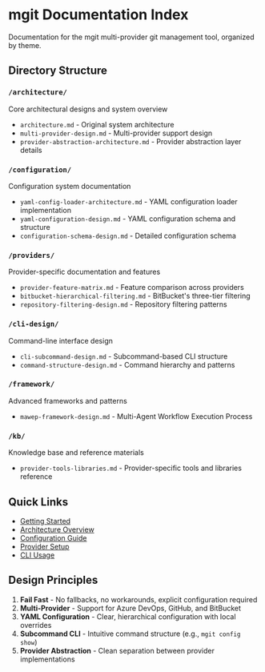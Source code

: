 # mgit Documentation Index

Documentation for the mgit multi-provider git management tool, organized by theme.

## Directory Structure

### `/architecture/`
Core architectural designs and system overview
- `architecture.md` - Original system architecture
- `multi-provider-design.md` - Multi-provider support design
- `provider-abstraction-architecture.md` - Provider abstraction layer details

### `/configuration/`
Configuration system documentation
- `yaml-config-loader-architecture.md` - YAML configuration loader implementation
- `yaml-configuration-design.md` - YAML configuration schema and structure
- `configuration-schema-design.md` - Detailed configuration schema

### `/providers/`
Provider-specific documentation and features
- `provider-feature-matrix.md` - Feature comparison across providers
- `bitbucket-hierarchical-filtering.md` - BitBucket's three-tier filtering
- `repository-filtering-design.md` - Repository filtering patterns

### `/cli-design/`
Command-line interface design
- `cli-subcommand-design.md` - Subcommand-based CLI structure
- `command-structure-design.md` - Command hierarchy and patterns

### `/framework/`
Advanced frameworks and patterns
- `mawep-framework-design.md` - Multi-Agent Workflow Execution Process

### `/kb/`
Knowledge base and reference materials
- `provider-tools-libraries.md` - Provider-specific tools and libraries reference

## Quick Links

- [Getting Started](../README.md)
- [Architecture Overview](architecture/architecture.md)
- [Configuration Guide](configuration/yaml-configuration-design.md)
- [Provider Setup](providers/provider-feature-matrix.md)
- [CLI Usage](cli-design/cli-subcommand-design.md)

## Design Principles

1. **Fail Fast** - No fallbacks, no workarounds, explicit configuration required
2. **Multi-Provider** - Support for Azure DevOps, GitHub, and BitBucket
3. **YAML Configuration** - Clear, hierarchical configuration with local overrides
4. **Subcommand CLI** - Intuitive command structure (e.g., `mgit config show`)
5. **Provider Abstraction** - Clean separation between provider implementations
